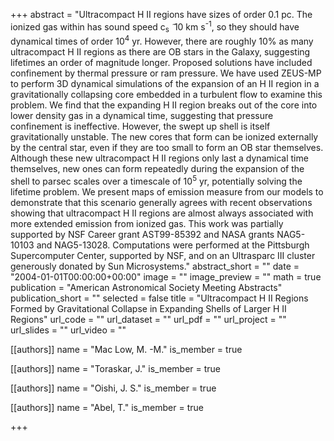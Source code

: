 +++
abstract = "Ultracompact H II regions have sizes of order 0.1 pc. The ionized gas within has sound speed c<SUB>s</SUB> ̃ 10 km s<SUP>-1</SUP>, so they should have dynamical times of order 10<SUP>4</SUP> yr. However, there are roughly 10% as many ultracompact H II regions as there are OB stars in the Galaxy, suggesting lifetimes an order of magnitude longer. Proposed solutions have included confinement by thermal pressure or ram pressure. We have used ZEUS-MP to perform 3D dynamical simulations of the expansion of an H II region in a gravitationally collapsing core embedded in a turbulent flow to examine this problem. We find that the expanding H II region breaks out of the core into lower density gas in a dynamical time, suggesting that pressure confinement is ineffective. However, the swept up shell is itself gravitationally unstable. The new cores that form can be ionized externally by the central star, even if they are too small to form an OB star themselves. Although these new ultracompact H II regions only last a dynamical time themselves, new ones can form repeatedly during the expansion of the shell to parsec scales over a timescale of 10<SUP>5</SUP> yr, potentially solving the lifetime problem. We present maps of emission measure from our models to demonstrate that this scenario generally agrees with recent observations showing that ultracompact H II regions are almost always associated with more extended emission from ionized gas. This work was partially supported by NSF Career grant AST99-85392 and NASA grants NAG5-10103 and NAG5-13028. Computations were performed at the Pittsburgh Supercomputer Center, supported by NSF, and on an Ultrasparc III cluster generously donated by Sun Microsystems."
abstract_short = ""
date = "2004-01-01T00:00:00+00:00"
image = ""
image_preview = ""
math = true
publication = "American Astronomical Society Meeting Abstracts"
publication_short = ""
selected = false
title = "Ultracompact H II Regions Formed by Gravitational Collapse in Expanding Shells of Larger H II Regions"
url_code = ""
url_dataset = ""
url_pdf = ""
url_project = ""
url_slides = ""
url_video = ""



[[authors]]
    name = "Mac Low, M. -M."
    is_member = true


[[authors]]
    name = "Toraskar, J."
    is_member = true


[[authors]]
    name = "Oishi, J. S."
    is_member = true


[[authors]]
    name = "Abel, T."
    is_member = true

+++
 
